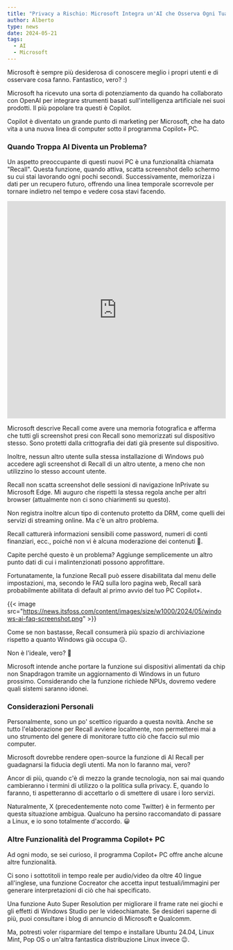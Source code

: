 ```yaml
---
title: "Privacy a Rischio: Microsoft Integra un'AI che Osserva Ogni Tua Mossa su Windows"
author: Alberto
type: news
date: 2024-05-21
tags:
  - AI
  - Microsoft
---
```


Microsoft è sempre più desiderosa di conoscere meglio i propri utenti e di osservare cosa fanno. Fantastico, vero? :)

Microsoft ha ricevuto una sorta di potenziamento da quando ha collaborato con OpenAI per integrare strumenti basati sull'intelligenza artificiale nei suoi prodotti. Il più popolare tra questi è Copilot.

Copilot è diventato un grande punto di marketing per Microsoft, che ha dato vita a una nuova linea di computer sotto il programma Copilot+ PC.

### Quando Troppa AI Diventa un Problema?

Un aspetto preoccupante di questi nuovi PC è una funzionalità chiamata "Recall". Questa funzione, quando attiva, scatta screenshot dello schermo su cui stai lavorando ogni pochi secondi. Successivamente, memorizza i dati per un recupero futuro, offrendo una linea temporale scorrevole per tornare indietro nel tempo e vedere cosa stavi facendo.

<iframe width="100%" height="500" src="https://www.youtube.com/embed/maC9iZMaAlM?si=A9-jkDxyCtGcGUgo" title="YouTube video player" frameborder="0" allow="accelerometer; autoplay; clipboard-write; encrypted-media; gyroscope; picture-in-picture; web-share" referrerpolicy="strict-origin-when-cross-origin" allowfullscreen></iframe>

Microsoft descrive Recall come avere una memoria fotografica e afferma che tutti gli screenshot presi con Recall sono memorizzati sul dispositivo stesso. Sono protetti dalla crittografia dei dati già presente sul dispositivo.

Inoltre, nessun altro utente sulla stessa installazione di Windows può accedere agli screenshot di Recall di un altro utente, a meno che non utilizzino lo stesso account utente.

Recall non scatta screenshot delle sessioni di navigazione InPrivate su Microsoft Edge. Mi auguro che rispetti la stessa regola anche per altri browser (attualmente non ci sono chiarimenti su questo).

Non registra inoltre alcun tipo di contenuto protetto da DRM, come quelli dei servizi di streaming online. Ma c'è un altro problema.

Recall catturerà informazioni sensibili come password, numeri di conti finanziari, ecc., poiché non vi è alcuna moderazione dei contenuti 🤯.

Capite perché questo è un problema? Aggiunge semplicemente un altro punto dati di cui i malintenzionati possono approfittare.

Fortunatamente, la funzione Recall può essere disabilitata dal menu delle impostazioni, ma, secondo le FAQ sulla loro pagina web, Recall sarà probabilmente abilitata di default al primo avvio del tuo PC Copilot+.


{{< image src="https://news.itsfoss.com/content/images/size/w1000/2024/05/windows-ai-faq-screenshot.png" >}}


Come se non bastasse, Recall consumerà più spazio di archiviazione rispetto a quanto Windows già occupa 😑.

Non è l'ideale, vero? 🤔

Microsoft intende anche portare la funzione sui dispositivi alimentati da chip non Snapdragon tramite un aggiornamento di Windows in un futuro prossimo. Considerando che la funzione richiede NPUs, dovremo vedere quali sistemi saranno idonei.

### Considerazioni Personali

Personalmente, sono un po' scettico riguardo a questa novità. Anche se tutto l'elaborazione per Recall avviene localmente, non permetterei mai a uno strumento del genere di monitorare tutto ciò che faccio sul mio computer.

Microsoft dovrebbe rendere open-source la funzione di AI Recall per guadagnarsi la fiducia degli utenti. Ma non lo faranno mai, vero?

Ancor di più, quando c'è di mezzo la grande tecnologia, non sai mai quando cambieranno i termini di utilizzo o la politica sulla privacy. E, quando lo faranno, ti aspetteranno di accettarlo o di smettere di usare i loro servizi.

Naturalmente, X (precedentemente noto come Twitter) è in fermento per questa situazione ambigua. Qualcuno ha persino raccomandato di passare a Linux, e io sono totalmente d'accordo. 😀

### Altre Funzionalità del Programma Copilot+ PC

Ad ogni modo, se sei curioso, il programma Copilot+ PC offre anche alcune altre funzionalità.

Ci sono i sottotitoli in tempo reale per audio/video da oltre 40 lingue all'inglese, una funzione Cocreator che accetta input testuali/immagini per generare interpretazioni di ciò che hai specificato.

Una funzione Auto Super Resolution per migliorare il frame rate nei giochi e gli effetti di Windows Studio per le videochiamate. Se desideri saperne di più, puoi consultare i blog di annuncio di Microsoft e Qualcomm.

Ma, potresti voler risparmiare del tempo e installare Ubuntu 24.04, Linux Mint, Pop OS o un'altra fantastica distribuzione Linux invece 😉.
